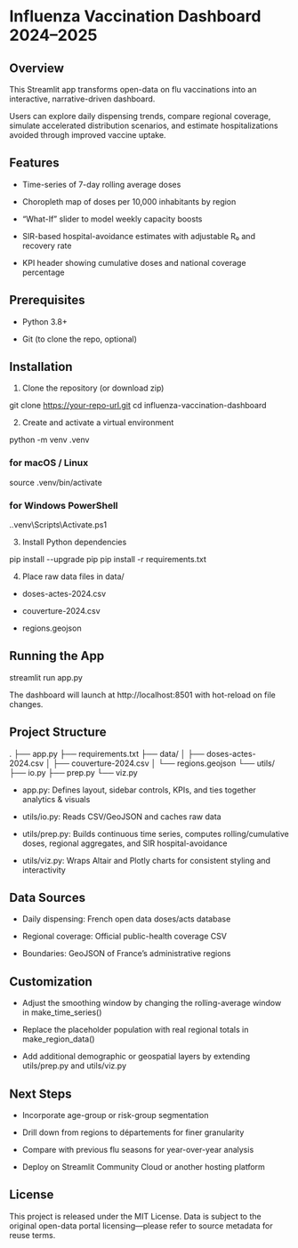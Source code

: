 # Influenza Vaccination Dashboard 2024–2025

## Overview

This Streamlit app transforms open-data on flu vaccinations into an interactive, narrative-driven dashboard.

Users can explore daily dispensing trends, compare regional coverage, simulate accelerated distribution scenarios, and estimate hospitalizations avoided through improved vaccine uptake.

## Features

- Time-series of 7-day rolling average doses

- Choropleth map of doses per 10,000 inhabitants by region

- “What-If” slider to model weekly capacity boosts

- SIR-based hospital-avoidance estimates with adjustable R₀ and recovery rate

- KPI header showing cumulative doses and national coverage percentage

## Prerequisites

- Python 3.8+

- Git (to clone the repo, optional)

## Installation

1. Clone the repository (or download zip)

git clone https://your-repo-url.git
cd influenza-vaccination-dashboard

2. Create and activate a virtual environment

python -m venv .venv
### for macOS / Linux
source .venv/bin/activate
### for Windows PowerShell
.\.venv\Scripts\Activate.ps1

3. Install Python dependencies

pip install --upgrade pip
pip install -r requirements.txt

4. Place raw data files in data/

- doses-actes-2024.csv

- couverture-2024.csv

- regions.geojson

## Running the App

streamlit run app.py

The dashboard will launch at http://localhost:8501 with hot-reload on file changes.

## Project Structure

.
├── app.py
├── requirements.txt
├── data/
│   ├── doses-actes-2024.csv
│   ├── couverture-2024.csv
│   └── regions.geojson
└── utils/
    ├── io.py
    ├── prep.py
    └── viz.py

- app.py: Defines layout, sidebar controls, KPIs, and ties together analytics & visuals

- utils/io.py: Reads CSV/GeoJSON and caches raw data

- utils/prep.py: Builds continuous time series, computes rolling/cumulative doses, regional aggregates, and SIR hospital-avoidance

- utils/viz.py: Wraps Altair and Plotly charts for consistent styling and interactivity

## Data Sources

- Daily dispensing: French open data doses/acts database

- Regional coverage: Official public-health coverage CSV

- Boundaries: GeoJSON of France’s administrative regions

## Customization

- Adjust the smoothing window by changing the rolling-average window in make_time_series()

- Replace the placeholder population with real regional totals in make_region_data()

- Add additional demographic or geospatial layers by extending utils/prep.py and utils/viz.py

## Next Steps

- Incorporate age-group or risk-group segmentation

- Drill down from regions to départements for finer granularity

- Compare with previous flu seasons for year-over-year analysis

- Deploy on Streamlit Community Cloud or another hosting platform

## License

This project is released under the MIT License.
Data is subject to the original open-data portal licensing—please refer to source metadata for reuse terms.
